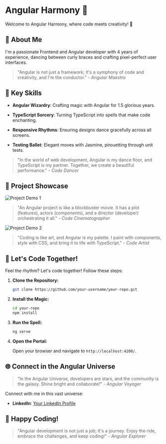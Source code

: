 # Angular Harmony 🚀

Welcome to Angular Harmony, where code meets creativity! 🌈

## 🌟 About Me

I'm a passionate Frontend and Angular developer with 4 years of experience, dancing between curly braces and crafting pixel-perfect user interfaces.

> "Angular is not just a framework; it's a symphony of code and creativity, and I'm the conductor." - *Angular Maestro*

## 🚀 Key Skills

- **Angular Wizardry**: Crafting magic with Angular for 1.5 glorious years.

- **TypeScript Sorcery**: Turning TypeScript into spells that make code enchanting.

- **Responsive Rhythms**: Ensuring designs dance gracefully across all screens.

- **Testing Ballet**: Elegant moves with Jasmine, pirouetting through unit tests.

> "In the world of web development, Angular is my dance floor, and TypeScript is my partner. Together, we create a beautiful performance." - *Code Dancer*

## 🎥 Project Showcase

![Project Demo 1]([https://media.giphy.com/media/l2Je3ZuIlTqndvBzS/giphy.gif](https://developer.okta.com/assets-jekyll/blog/angular-dynamic-components/overview-477259d578b57f5a793eac452df63b0c43614bf224ccd155b56dae4e4ea4706f.gif))

> "An Angular project is like a blockbuster movie. It has a plot (features), actors (components), and a director (developer) orchestrating it all." - *Code Cinematographer*

![Project Demo 2]([https://media.giphy.com/media/3o6Mba2TBHiQ5GBWUU/giphy.gif](https://raw.githubusercontent.com/creativetimofficial/public-assets/master/material-dashboard-angular/material-dashboard-angular.gif))

> "Coding is like art, and Angular is my palette. I paint with components, style with CSS, and bring it to life with TypeScript." - *Code Artist*

## 🚀 Let's Code Together!

Feel the rhythm? Let's code together! Follow these steps:

1. **Clone the Repository:**

    ```bash
    git clone https://github.com/your-username/your-repo.git
    ```

2. **Install the Magic:**

    ```bash
    cd your-repo
    npm install
    ```

3. **Run the Spell:**

    ```bash
    ng serve
    ```

4. **Open the Portal:**

    Open your browser and navigate to `http://localhost:4200/`.

## 🌐 Connect in the Angular Universe

> "In the Angular Universe, developers are stars, and the community is the galaxy. Shine bright and collaborate!" - *Angular Voyager*

Connect with me in this vast universe:

- **LinkedIn**: [Your LinkedIn Profile]([https://linkedin.com/in/your-linkedin-profile](https://www.linkedin.com/in/nilesh-pandey-293429211/))

## 🚀 Happy Coding!

> "Angular development is not just a job; it's a journey. Enjoy the ride, embrace the challenges, and keep coding!" - *Angular Explorer*
